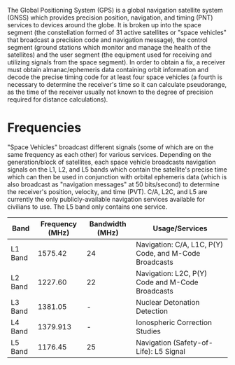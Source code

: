 The Global Positioning System (GPS) is a global navigation satellite system (GNSS) which provides precision position, navigation, and timing (PNT) services to devices around the globe. It is broken up into the space segment (the constellation formed of 31 active satellites or "space vehicles" that broadcast a precision code and navigation message), the control segment (ground stations which monitor and manage the health of the satellites) and the user segment (the equipment used for receiving and utilizing signals from the space segment). In order to obtain a fix, a receiver must obtain almanac/ephemeris data containing orbit information and decode the precise timing code for at least four space vehicles (a fourth is necessary to determine the receiver's time so it can calculate pseudorange, as the time of the receiver usually not known to the degree of precision required for distance calculations).

# Frequencies
"Space Vehicles" broadcast different signals (some of which are on the same frequency as each other) for various services. Depending on the generation/block of satellites, each space vehicle broadcasts navigation signals on the L1, L2, and L5 bands which contain the satellite's precise time which can then be used in conjunction with orbital ephemeris data (which is also broadcast as "navigation messages" at 50 bits/second) to determine the receiver's position, velocity, and time (PVT). C/A, L2C, and L5 are currently the only publicly-available navigation services available for civilians to use. The L5 band only contains one service.

| Band     | Frequency (MHz) | Bandwidth (MHz) | Usage/Services                                      |
|----------|------------------|-----------------|-----------------------------------------------------|
| L1 Band  | 1575.42          | 24              | Navigation: C/A, L1C, P(Y) Code, and M-Code Broadcasts|
| L2 Band  | 1227.60          | 22              | Navigation: L2C, P(Y) Code and M-Code Broadcasts     |
| L3 Band  | 1381.05          | -               | Nuclear Detonation Detection                        |
| L4 Band  | 1379.913         | -               | Ionospheric Correction Studies                      |
| L5 Band  | 1176.45          | 25              | Navigation (Safety-of-Life): L5 Signal              |
